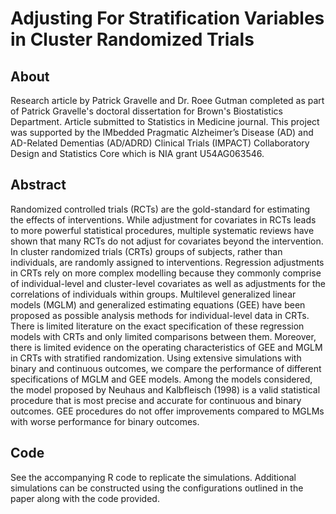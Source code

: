 # Adjusting For Stratification Variables in Cluster Randomized Trials

## About

Research article by Patrick Gravelle and Dr. Roee Gutman completed as part of Patrick Gravelle's doctoral dissertation for Brown's Biostatistics Department. Article submitted to Statistics in Medicine journal. This project was supported by the IMbedded Pragmatic Alzheimer’s Disease (AD) and AD-Related Dementias (AD/ADRD) Clinical Trials (IMPACT) Collaboratory Design and Statistics Core which is NIA grant U54AG063546.

## Abstract

Randomized controlled trials (RCTs) are the gold-standard for estimating the effects of interventions. While adjustment for covariates in RCTs leads to more powerful statistical procedures, multiple systematic reviews have shown that many RCTs do not adjust for covariates beyond the intervention. In cluster randomized trials (CRTs) groups of subjects, rather than individuals, are randomly assigned to interventions. Regression adjustments in CRTs rely on more complex modelling because they commonly comprise of individual-level and cluster-level covariates as well as adjustments for the correlations of individuals within groups. Multilevel generalized linear models (MGLM) and generalized estimating equations (GEE) have been proposed as possible analysis methods for individual-level data in CRTs. There is limited literature on the exact specification of these regression models with CRTs and only limited comparisons between them. Moreover, there is limited evidence on the operating characteristics of GEE and MGLM in CRTs with stratified randomization. Using extensive simulations with binary and continuous outcomes, we compare the performance of different specifications of MGLM and GEE models. Among the models considered, the model proposed by Neuhaus and Kalbfleisch (1998) is a valid statistical procedure that is most precise and accurate for continuous and binary outcomes. GEE procedures do not offer improvements compared to MGLMs with worse performance for binary outcomes.

## Code

See the accompanying R code to replicate the simulations. Additional simulations can be constructed using the configurations outlined in the paper along with the code provided.

